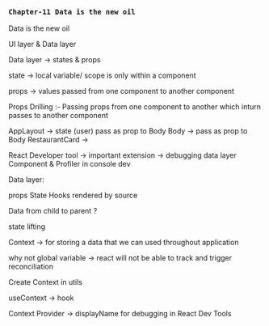 ### `Chapter-11 Data is the new oil`

Data is the new oil

UI layer & Data layer

Data layer -> states & props

state -> local variable/ scope is only within a component

props -> values passed from one component to another component

Props Drilling :- Passing props from one component to another which inturn passes to another component

AppLayout -> state (user)
pass as prop to Body
Body ->
pass as prop to Body
RestaurantCard ->

React Developer tool -> important extension -> debugging data layer
Component & Profiler in console dev

Data layer:

props
State
Hooks
rendered by
source

Data from child to parent ?

state lifting

Context -> for storing a data that we can used throughout application

why not global variable -> react will not be able to track and trigger reconciliation

Create Context in utils

useContext -> hook

Context Provider -> displayName for debugging in React Dev Tools
